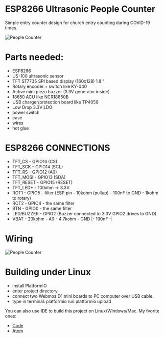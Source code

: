# ESP8266 Ultrasonic People Counter
Simple entry counter design for church entry counting during COVID-19 times.

![People Counter](../master/blob/assets/outside.jpeg)

# Parts needed:
* ESP8266
* US-100 ultrasonic sensor
* TFT ST7735 SPI based display (160x128) 1.8''
* Rotary encoder + switch like KY-040
* Active mini piezo buzzer (3.3V generator inside)
* 18650 ACU like NCR18650B
* USB charger/protection board like TP4056
* Low Drop 3.3V LDO
* power switch
* case
* wires
* hot glue

# ESP8266 CONNECTIONS
* TFT_CS     - GPIO16 (CS)
* TFT_SCK    - GPIO14 (SCL)
* TFT_RS     - GPIO12 (A0)
* TFT_MOSI   - GPIO13 (SDA)
* TFT_RESET  - GPIO15 (RESET)
* TFT_LED+   - 100ohm -> 3.3V
* ROT1       - GPIO5 - filter (ESP pin - 10kohm (pullup) - 100nF to GND - 1kohm to rotary)
* ROT2       - GPIO4 - the same filter
* BTN        - GPIO0 - the same filter
* LED/BUZZER - GPIO2 (Buzzer connected to 3.3V GPIO2 drives to GND)
* VBAT - 20kohm - A0 - 4.7kohm - GND
                     |- 100nF -|

# Wiring

![People Counter](../master/blob/assets/inside.jpeg)

# Building under Linux
* install PlatformIO
* enter project directory
* connect two Webmos D1 mini boards to PC computer over USB cable.
* type in terminal:
  platformio run
  platformio upload

You can also use IDE to build this project on Linux/Windows/Mac. My fvorite ones:
* [Code](https://code.visualstudio.com/)
* [Atom](https://atom.io/)